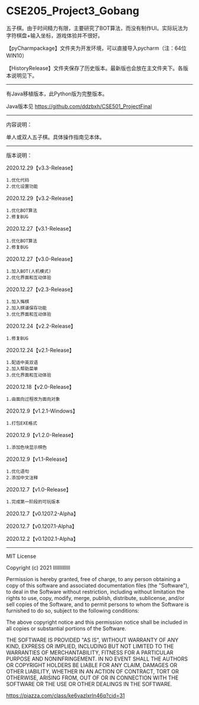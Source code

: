 # CSE205_Project3_Gobang

五子棋。由于时间精力有限，主要研究了BOT算法，而没有制作UI。实际玩法为字符棋盘+输入坐标，游戏体验并不很好。

【pyCharmpackage】文件夹为开发环境，可以直接导入pycharm（注：64位WIN10）

【HistoryRelease】文件夹保存了历史版本。最新版也会放在主文件夹下。各版本说明见下。

------------------------------------------------------------------------------------------------------------------------------------------------------------------------------

有Java移植版本，此Python版为完整版本。

Java版本见 https://github.com/ddzbxh/CSE501_ProjectFinal

------------------------------------------------------------------------------------------------------------------------------------------------------------------------------

内容说明：

单人或双人五子棋。具体操作指南见本体。

------------------------------------------------------------------------------------------------------------------------------------------------------------------------------

版本说明：

2020.12.29【v3.3-Release】

    1.优化代码
    2.优化设置功能


2020.12.29【v3.2-Release】

    1.优化BOT算法
    2.修复BUG


2020.12.27【v3.1-Release】

    1.优化BOT算法
    2.修复BUG


2020.12.27【v3.0-Release】

    1.加入BOT(人机模式)
    2.优化界面和互动体验


2020.12.27【v2.3-Release】

    1.加入悔棋
    2.加入棋谱保存功能
    3.优化界面和互动体验


2020.12.24【v2.2-Release】

    1.修复BUG


2020.12.24【v2.1-Release】

    1.配适中英双语
    2.加入帮助菜单
    3.优化界面和互动体验


2020.12.18【v2.0-Release】

    1.由面向过程改为面向对象


2020.12.9【v1.2.1-Windows】

    1.打包EXE格式


2020.12.9【v1.2.0-Release】

    1.添加色块显示棋色


2020.12.9【v1.1-Release】

    1.优化语句
    2.添加中文注释


2020.12.7【v1.0-Release】

    1.完成第一阶段的可玩版本

2020.12.7【v0.1207.2-Alpha】

2020.12.7【v0.1207.1-Alpha】

2020.12.2【v0.1202.1-Alpha】

------------------------------------------------------------------------------------------------------------------------------------------------------------------------------

MIT License

Copyright (c) 2021 IlllIlIlIIlIl

Permission is hereby granted, free of charge, to any person obtaining a copy
of this software and associated documentation files (the "Software"), to deal
in the Software without restriction, including without limitation the rights
to use, copy, modify, merge, publish, distribute, sublicense, and/or sell
copies of the Software, and to permit persons to whom the Software is
furnished to do so, subject to the following conditions:

The above copyright notice and this permission notice shall be included in all
copies or substantial portions of the Software.

THE SOFTWARE IS PROVIDED "AS IS", WITHOUT WARRANTY OF ANY KIND, EXPRESS OR
IMPLIED, INCLUDING BUT NOT LIMITED TO THE WARRANTIES OF MERCHANTABILITY,
FITNESS FOR A PARTICULAR PURPOSE AND NONINFRINGEMENT. IN NO EVENT SHALL THE
AUTHORS OR COPYRIGHT HOLDERS BE LIABLE FOR ANY CLAIM, DAMAGES OR OTHER
LIABILITY, WHETHER IN AN ACTION OF CONTRACT, TORT OR OTHERWISE, ARISING FROM,
OUT OF OR IN CONNECTION WITH THE SOFTWARE OR THE USE OR OTHER DEALINGS IN THE
SOFTWARE.

https://piazza.com/class/ke6vazlxrln46q?cid=31
